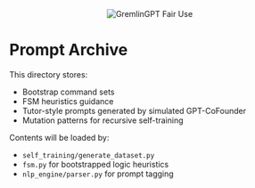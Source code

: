 <div align="center">
  <img src="https://img.shields.io/badge/Fair%20Use-GremlinGPT%20v1.0-black?style=for-the-badge&labelColor=black&color=red&logo=ghost&logoColor=red" alt="GremlinGPT Fair Use">
</div>

# Prompt Archive

This directory stores:

- Bootstrap command sets
- FSM heuristics guidance
- Tutor-style prompts generated by simulated GPT-CoFounder
- Mutation patterns for recursive self-training

Contents will be loaded by:
- `self_training/generate_dataset.py`
- `fsm.py` for bootstrapped logic heuristics
- `nlp_engine/parser.py` for prompt tagging

